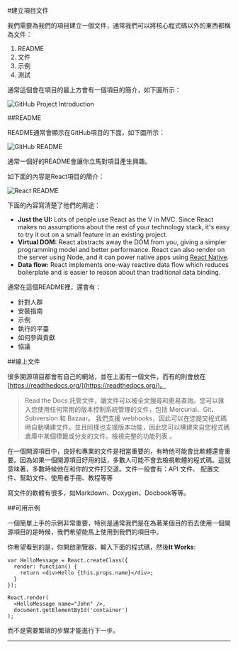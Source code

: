 #建立項目文件

我們需要為我們的項目建立一個文件，通常我們可以將核心程式碼以外的東西都稱為文件：

1. README
2. 文件
3. 示例
4. 測試

通常這個會在項目的最上方會有一個項目的簡介，如下圖所示：

![GitHub Project Introduction](./img/github-intro.png)

##README

README通常會顯示在GitHub項目的下面，如下圖所示：

![GitHub README](./img/readme-example.png)

通常一個好的README會讓你立馬對項目產生興趣。

如下面的內容是React項目的簡介：

![React README](./img/react-intro.png)

下面的內容寫清楚了他們的用途：

* **Just the UI:** Lots of people use React as the V in MVC. Since React makes no assumptions about the rest of your technology stack, it's easy to try it out on a small feature in an existing project.
* **Virtual DOM:** React abstracts away the DOM from you, giving a simpler programming model and better performance. React can also render on the server using Node, and it can power native apps using [React Native](https://facebook.github.io/react-native/).
* **Data flow:** React implements one-way reactive data flow which reduces boilerplate and is easier to reason about than traditional data binding.

通常在這個README裡，還會有：

* 針對人群
* 安裝指南
* 示例
* 執行的平臺
* 如何參與貢獻
* 協議

##線上文件

很多開源項目都會有自己的網站，並在上面有一個文件，而有的則會放在[https://readthedocs.org/](https://readthedocs.org/)。

> Read the Docs 託管文件，讓文件可以被全文搜尋和更易查詢。您可以匯入您使用任何常用的版本控制系統管理的文件，包括 Mercurial、Git、Subversion 和 Bazaar。 我們支援 webhooks，因此可以在您提交程式碼時自動構建文件。並且同樣也支援版本功能，因此您可以構建來自您程式碼倉庫中某個標籤或分支的文件。檢視完整的功能列表 。

在一個開源項目中，良好和專業的文件是相當重要的，有時他可能會比軟體還會重要。因為如果一個開源項目好用的話，多數人可能不會去檢視軟體的程式碼。這就意味著，多數時候他在和你的文件打交道。文件一般會有：API 文件、 配置文件、幫助文件、使用者手冊、教程等等

寫文件的軟體有很多，如Markdown、Doxygen、Docbook等等。

##可用示例

一個簡單上手的示例非常重要，特別是通常我們是在為著某個目的而去使用一個開源項目的是時候，我們希望能馬上使用到我們的項目中。

你希望看到的是，你開啟瀏覽器，輸入下面的程式碼，然後**It Works**:

```
var HelloMessage = React.createClass({
  render: function() {
    return <div>Hello {this.props.name}</div>;
  }
});

React.render(
  <HelloMessage name="John" />,
  document.getElementById('container')
);
```

而不是需要繁瑣的步驟才能進行下一步。

---
